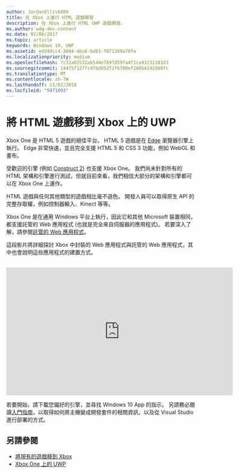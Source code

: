 ```yaml
---
author: JordanEllis6809
title: 在 Xbox 上進行 HTML 遊戲開發
description: 在 Xbox 上進行 HTML UWP 遊戲開發。
ms.author: wdg-dev-content
ms.date: 02/08/2017
ms.topic: article
keywords: Windows 10, UWP
ms.assetid: edd40cc4-2604-4bc6-bd81-f671389a70fa
ms.localizationpriority: medium
ms.openlocfilehash: 7c32a02532ab544e7697d59fa4f1ca93231183d3
ms.sourcegitcommit: 144f5f127fc4fbd852f2f6780ef26054192d68fc
ms.translationtype: MT
ms.contentlocale: zh-TW
ms.lasthandoff: 11/02/2018
ms.locfileid: "5971093"
---
```

# <a name="bringing-html-games-to-uwp-on-xbox"></a>將 HTML 遊戲移到 Xbox 上的 UWP
Xbox One 是 HTML 5 遊戲的絕佳平台。 HTML 5 遊戲是在 [Edge](https://developer.microsoft.com/microsoft-edge/) 瀏覽器引擎上執行。 Edge 非常快速，並且完全支援 HTML 5 和 CSS 3 功能，例如 WebGL 和畫布。

受歡迎的引擎 (例如 [Construct 2](https://www.scirra.com/blog/176/announcing-xbox-one-export-beta)) 也支援 Xbox One。 我們尚未針對所有的 HTML 架構和引擎進行測試，但就目前來看，我們相信大部分的架構和引擎都可以在 Xbox One 上運作。

HTML 遊戲與任何其他類型的遊戲相比毫不遜色。 開發人員可以取得原生 API 的完整存取權，例如控制器輸入、Kinect 等等。

Xbox One 是在通用 Windows 平台上執行，因此它和其他 Microsoft 裝置相同，都支援託管的 Web 應用程式 (也就是完全來自伺服器的應用程式)。 若要深入了解，請參閱[託管的 Web 應用程式](http://microsoftedge.github.io/WebAppsDocs/en-US/win10/HWA.htm)。


這段影片將詳細探討 Xbox 中封裝的 Web 應用程式與託管的 Web 應用程式，其中也會說明這些應用程式的建置方式。
</br>
</br>
<iframe src="https://channel9.msdn.com/Events/Xbox/App-Dev-on-Xbox/Web-Apps-on-Xbox/player#time=04m21s:paused" width="600" height="338" height="658.1199951171875" allowFullScreen frameBorder="0"></iframe>


若要開始，請下載您偏好的引擎，並尋找 Windows 10 App 的指示。 另請務必閱讀[入門指南](getting-started.md)，以取得如何將主機變成開發套件的相關資訊，以及從 Visual Studio 進行部署的方式。

## <a name="see-also"></a>另請參閱
- [將現有的遊戲移到 Xbox](development-lanes-landing.md)
- [Xbox One 上的 UWP](index.md)
